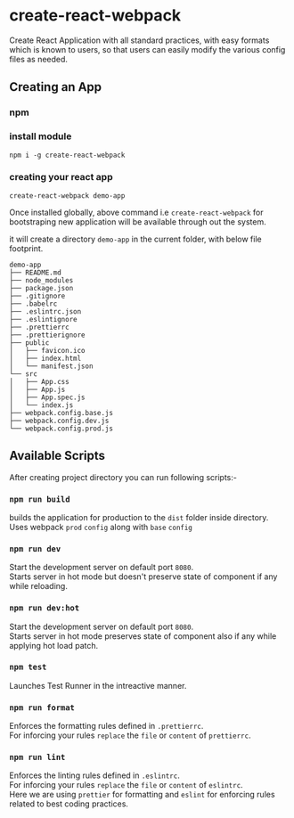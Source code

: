 # create-react-webpack

Create React Application with all standard practices, with easy formats which is known to users, so that users can easily modify the various config files as needed.

## Creating an App

### npm

### install module

```
npm i -g create-react-webpack
```

### creating your react app

```
create-react-webpack demo-app
```

Once installed globally, above command i.e `create-react-webpack` for bootstraping new application will be available through out the system.

it will create a directory `demo-app` in the current folder, with below file footprint.

```
demo-app
├── README.md
├── node_modules
├── package.json
├── .gitignore
├── .babelrc
├── .eslintrc.json
├── .eslintignore
├── .prettierrc
├── .prettierignore
├── public
│   ├── favicon.ico
│   ├── index.html
│   └── manifest.json
└── src
│   ├── App.css
│   ├── App.js
│   ├── App.spec.js
│   └── index.js
├── webpack.config.base.js
├── webpack.config.dev.js
└── webpack.config.prod.js
```

## Available Scripts

After creating project directory you can run following scripts:-

### `npm run build`

builds the application for production to the `dist` folder inside directory.<br>
Uses webpack `prod` `config` along with `base` `config`

### `npm run dev`

Start the development server on default port `8080`.<br>
Starts server in hot mode but doesn't preserve state of component if any while reloading.

### `npm run dev:hot`

Start the development server on default port `8080`.<br>
Starts server in hot mode preserves state of component also if any while applying hot load patch.

### `npm test`

Launches Test Runner in the intreactive manner.

### `npm run format`

Enforces the formatting rules defined in `.prettierrc`.<br>
For inforcing your rules `replace` the `file` or `content` of `prettierrc`.

### `npm run lint`

Enforces the linting rules defined in `.eslintrc`.
<br>
For inforcing your rules `replace` the `file` or `content` of `eslintrc`.<br>
Here we are using `prettier` for formatting and `eslint` for enforcing rules related to best coding practices.
